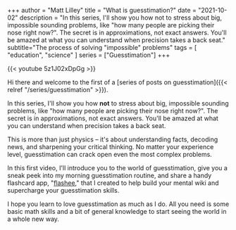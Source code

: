 +++
author = "Matt Lilley"
title = "What is guesstimation?"
date = "2021-10-02"
description = "In this series, I'll show you how not to stress about big, impossible sounding problems, like \"how many people are picking their nose right now?\". The secret is in approximations, not exact answers. You'll be amazed at what you can understand when precision takes a back seat."
subtitle="The process of solving \"impossible\" problems"
tags = [
    "education",
    "science"
]
series = ["Guesstimation"]
+++

{{< youtube 5z1J02xDpGg >}}

Hi there and welcome to the first of a [series of posts on guesstimation]({{< relref "/series/guesstimation" >}}).

In this series, I'll show you how **not** to stress about big, impossible sounding problems, like "how many people are picking their nose right now?". The secret is in approximations, not exact answers. You'll be amazed at what you can understand when precision takes a back seat.

This is more than just physics – it's about understanding facts, decoding news, and sharpening your critical thinking. No matter your experience level, guesstimation can crack open even the most complex problems.

In this first video, I'll introduce you to the world of guesstimation, give you a sneak peek into my morning guesstimation routine, and share a handy flashcard app, "[flashee](https://flashee.lilley.io/)," that I created to help build your mental wiki and supercharge your guesstimation skills.

I hope you learn to love guesstimation as much as I do. All you need is some basic math skills and a bit of general knowledge to start seeing the world in a whole new way.
